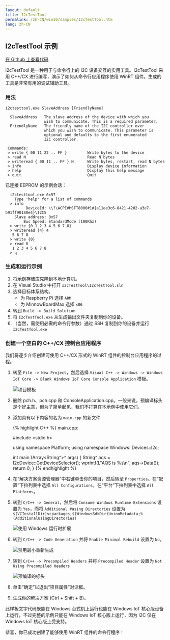 ```yaml
---
layout: default
title: I2cTestTool
permalink: /zh-CN/win10/samples/I2cTestTool.htm
lang: zh-CN
---
```


## I2cTestTool 示例

[在 Github 上查看代码](https://github.com/ms-iot/samples/blob/develop/I2cTestTool/main.cpp)

I2cTestTool 是一种用于与命令行上的 I2C 设备交互的实用工具。I2cTestTool 采用 C++/CX 进行编写，演示了如何从命令行应用程序使用 WinRT 组件。生成的工具是非常有用的调试辅助工具。

### 用法

    i2ctesttool.exe SlaveAddress [FriendlyName]
    
      SlaveAddress   The slave address of the device with which you
                     wish to communicate. This is a required parameter.
      FriendlyName   The friendly name of the I2C controller over
                     which you wish to communicate. This parameter is
                     optional and defaults to the first enumerated
                     I2C controller. 
         
     Commands:
     > write { 00 11 22 .. FF }         Write bytes to the device
     > read N                           Read N bytes
     > writeread { 00 11 .. FF } N      Write bytes, restart, read N bytes
     > info                             Display device information
     > help                             Display this help message
     > quit                             Quit            
                      
已连接 EEPROM 的示例会话：

      i2ctesttool.exe 0x57
        Type 'help' for a list of commands
      > info
             DeviceId: \\?\ACPI#MSFT8000#1#{a11ee3c6-8421-4202-a3e7-b91ff90188e4}\I2C5
        Slave address: 0x57
            Bus Speed: StandardMode (100Khz)
      > write {0 1 2 3 4 5 6 7 8}
      > writeread {4} 4
       5 6 7 8
      > write {0}
      > read 8
       1 2 3 4 5 6 7 8
      > q

### 生成和运行示例

1. 将[示例](https://github.com/ms-iot/samples)存储库克隆到本地计算机。 
1. 在 Visual Studio 中打开 `I2cTestTool\I2cTestTool.sln`
1. 选择目标体系结构。
   - 为 Raspberry Pi 选择 `ARM`
   - 为 MinnowBoardMax 选择 `x86`
1. 转到 `Build -> Build Solution`
1. 将 `I2cTestTool.exe` 从生成输出文件夹复制到你的设备。
1. （当然，需使用必需的命令行参数）通过 SSH 复制到你的设备并运行 `I2cTestTool.exe`

### 创建一个空白的 C++/CX 控制台应用程序 

我们将逐步介绍创建可使用 C++/CX 形式的 WinRT 组件的控制台应用程序的过程。

1. 转至 `File -> New Project`，然后选择 `Visual C++ -> Windows -> Windows IoT Core -> Blank Windows IoT Core Console Application` 模板。
   
   ![项目模板]({{site.baseurl}}/images/I2cTestTool/NewBlankConsoleApp.png)
   
1. 删除 pch.h、pch.cpp 和 ConsoleApplication.cpp。一般来说，预编译标头是个好主意，但为了简单起见，我们不打算在本示例中使用它们。
1. 添加具有以下内容的名为 `main.cpp` 的新文件

   {% highlight C++ %}
   main.cpp:
   
   #include <stdio.h>
    
   using namespace Platform;
   using namespace Windows::Devices::I2c;
    
   int main (Array<String^>^ args)
   {
       String^ aqs = I2cDevice::GetDeviceSelector();
       wprintf(L"AQS is %s\n", aqs->Data());
       return 0;
   }
   {% endhighlight %}
    
1. 在“解决方案资源管理器”中右键单击你的项目，然后转至 `Properties`。在“配置”下拉列表中选择 `All Configurations`，在“平台”下拉列表中选择 `All Platforms`。
1. 转到 `C/C++ -> General`，然后将 `Consume Windows Runtime Extensions` 设置为 `Yes`，而将 `Additional #using Directories` 设置为 `$(VCInstallDir)vcpackages;$(WindowsSdkDir)UnionMetadata;%(AdditionalUsingDirectories)`

   ![使用 Windows 运行时扩展]({{site.baseurl}}/images/I2cTestTool/ConsumeWinRT.png)
    
1. 转到 `C/C++ -> Code Generation` 并将 `Enable Minimal Rebuild` 设置为 `No`。

   ![禁用最小重新生成]({{site.baseurl}}/images/I2cTestTool/EnableMinimalRebuild.png)

1. 转到 `C/C++ -> Precompiled Headers` 并将 `Precompiled Header` 设置为 `Not Using Precompiled Headers`

   ![预编译的标头]({{site.baseurl}}/images/I2cTestTool/PrecompiledHeaders.png)

1. 单击“确定”以退出“项目属性”对话框。
1. 生成你的解决方案 \(Ctrl + Shift + B\)。

此样板文字代码既能在 Windows 台式机上运行也能在 Windows IoT 核心版设备上运行，不过完整的示例只能在 Windows IoT 核心版上运行，因为 I2C 仅在 Windows IoT 核心版上受支持。

恭喜，你已成功创建了能够使用 WinRT 组件的命令行程序！

